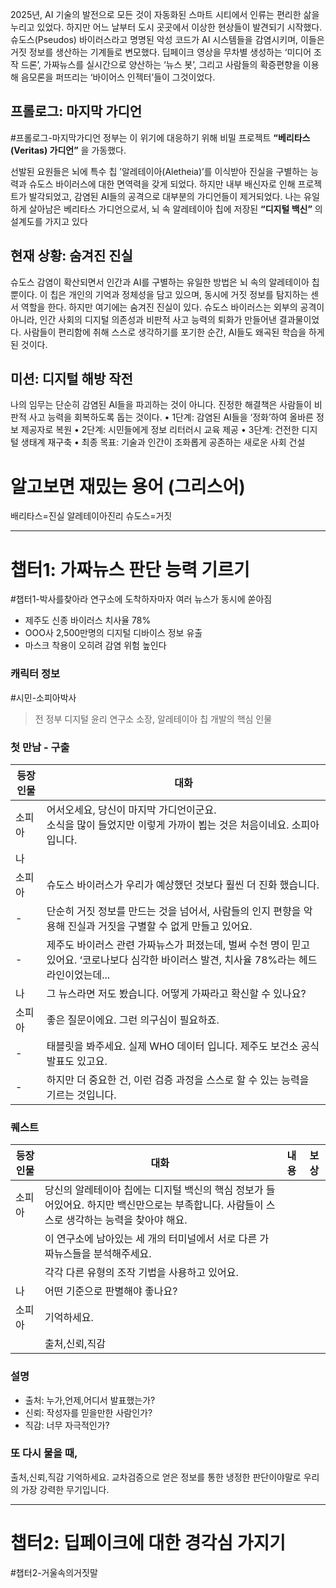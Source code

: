 2025년, AI 기술의 발전으로 모든 것이 자동화된 스마트 시티에서 인류는 편리한 삶을 누리고 있었다. 하지만 어느 날부터 도시 곳곳에서 이상한 현상들이 발견되기 시작했다.
슈도스(Pseudos) 바이러스라고 명명된 악성 코드가 AI 시스템들을 감염시키며, 이들은 거짓 정보를 생산하는 기계들로 변모했다. 
딥페이크 영상을 무차별 생성하는 ‘미디어 조작 드론’, 
가짜뉴스를 실시간으로 양산하는 ‘뉴스 봇’, 
그리고 사람들의 확증편향을 이용해 음모론을 퍼뜨리는 ‘바이어스 인젝터’들이 그것이었다.

## 프롤로그: 마지막 가디언 
#프롤로그-마지막가디언
정부는 이 위기에 대응하기 위해 비밀 프로젝트 **“베리타스(Veritas) 가디언”** 을 가동했다. 

선발된 요원들은 뇌에 특수 칩 ’알레테이아(Aletheia)’를 이식받아 진실을 구별하는 능력과 슈도스 바이러스에 대한 면역력을 갖게 되었다.
하지만 내부 배신자로 인해 프로젝트가 발각되었고, 감염된 AI들의 공격으로 대부분의 가디언들이 제거되었다. 
나는 유일하게 살아남은 베리타스 가디언으로서, 뇌 속 알레테이아 칩에 저장된 **“디지털 백신”** 의 설계도를 가지고 있다

## 현재 상황: 숨겨진 진실
슈도스 감염이 확산되면서 인간과 AI를 구별하는 유일한 방법은 뇌 속의 알레테이아 칩뿐이다. 
이 칩은 개인의 기억과 정체성을 담고 있으며, 동시에 거짓 정보를 탐지하는 센서 역할을 한다.
하지만 여기에는 숨겨진 진실이 있다. 
슈도스 바이러스는 외부의 공격이 아니라, 인간 사회의 디지털 의존성과 비판적 사고 능력의 퇴화가 만들어낸 결과물이었다. 
사람들이 편리함에 취해 스스로 생각하기를 포기한 순간, AI들도 왜곡된 학습을 하게 된 것이다.

## 미션: 디지털 해방 작전
나의 임무는 단순히 감염된 AI들을 파괴하는 것이 아니다. 
진정한 해결책은 사람들이 비판적 사고 능력을 회복하도록 돕는 것이다.
	•	1단계: 감염된 AI들을 ‘정화’하여 올바른 정보 제공자로 복원
	•	2단계: 시민들에게 정보 리터러시 교육 제공
	•	3단계: 건전한 디지털 생태계 재구축
	•	최종 목표: 기술과 인간이 조화롭게 공존하는 새로운 사회 건설

# 알고보면 재밌는 용어 (그리스어)
배리타스=진실
알레테이아진리
슈도스=거짓

---

# 챕터1: 가짜뉴스 판단 능력 기르기
#챕터1-박사를찾아라 
연구소에 도착하자마자 여러 뉴스가 동시에 쏟아짐
- 제주도 신종 바이러스 치사율 78%
- OOO사 2,500만명의 디지털 디바이스 정보 유출
- 마스크 착용이 오히려 감염 위험 높인다

### 캐릭터 정보
#시민-소피아박사
> 전 정부 디지털 윤리 연구소 소장, 알레테이아 칩 개발의 핵심 인물

### 첫 만남 - 구출

| 등장인물 | 대화                                                                                 |
| ---- | ---------------------------------------------------------------------------------- |
| 소피아  | 어서오세요, 당신이 마지막 가디언이군요.<br> 소식을 많이 들었지만 이렇게 가까이 뵙는 것은 처음이네요. 소피아 입니다.               |
| 나    |                                                                                    |
| 소피아  | 슈도스 바이러스가 우리가 예상했던 것보다 훨씬 더 진화 했습니다.                                               |
| -    | 단순히 거짓 정보를 만드는 것을 넘어서, 사람들의 인지 편향을 악용해 진실과 거짓을 구별할 수 없게 만들고 있어요.                   |
| -    | 제주도 바이러스 관련 가짜뉴스가 퍼졌는데, 벌써 수천 명이 믿고 있어요. ‘코로나보다 심각한 바이러스 발견, 치사율 78%라는 헤드라인이었는데... |
| 나    | 그 뉴스라면 저도 봤습니다. 어떻게 가짜라고 확신할 수 있나요?                                                |
| 소피아  | 좋은 질문이에요. 그런 의구심이 필요하죠.                                                            |
| -    | 태블릿을 봐주세요. 실제 WHO 데이터 입니다. 제주도 보건소 공식 발표도 있고요.                                     |
| -    | 하지만 더 중요한 건, 이런 검증 과정을 스스로 할 수 있는 능력을 기르는 것입니다.                                    |
### 퀘스트

| 등장인물 | 대화                                                                              | 내용  | 보상  |
| ---- | ------------------------------------------------------------------------------- | --- | --- |
| 소피아  | 당신의 알레테이아 칩에는 디지털 백신의 핵심 정보가 들어있어요. 하지만 백신만으로는 부족합니다. 사람들이 스스로 생각하는 능력을 찾아야 해요. |     |     |
|      | 이 연구소에 남아있는 세 개의 터미널에서 서로 다른 가짜뉴스들을 분석해주세요.                                     |     |     |
|      | 각각 다른 유형의 조작 기법을 사용하고 있어요.                                                      |     |     |
| 나    | 어떤 기준으로 판별해야 좋나요?                                                               |     |     |
| 소피아  | 기억하세요.                                                                          |     |     |
|      | 출처,신뢰,직감                                                                        |     |     |
### 설명
- 출처: 누가,언제,어디서 발표했는가?
- 신뢰: 작성자를 믿을만한 사람인가?
- 직감: 너무 자극적인가?

###  또 다시 물을 때,
출처,신뢰,직감 기억하세요.
교차검증으로 얻은 정보를 통한 냉정한 판단이야말로 우리의 가장 강력한 무기입니다.

---

# 챕터2: 딥페이크에 대한 경각심 가지기
#챕터2-거울속의거짓말